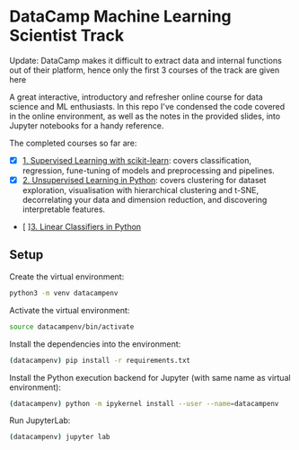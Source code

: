 # DataCamp Machine Learning Scientist Track

Update: DataCamp makes it difficult to extract data and internal functions out of their platform, hence only the first 3 courses of the track are given here

A great interactive, introductory and refresher online course for data science and ML enthusiasts. In this repo I've condensed the code covered in the online environment, as well as the notes in the provided slides, into Jupyter notebooks for a handy reference.

The completed courses so far are:

- [x] [1. Supervised Learning with scikit-learn](./1.%20Supervised%20Learning%20with%20scikit-learn): covers classification, regression, fune-tuning of models and preprocessing and pipelines.
- [x] [2. Unsupervised Learning in Python](./https://github.com/harrybaines/DataCamp-ML-Scientist-Track/tree/main/2.%20Unsupervised%20Learning%20in%20Python): covers clustering for dataset exploration, visualisation with hierarchical clustering and t-SNE, decorrelating your data and dimension reduction, and discovering interpretable features.
- [ ][3. Linear Classifiers in Python](./https://github.com/harrybaines/DataCamp-ML-Scientist-Track/tree/main/3.%20Linear%20Classifiers%20in%20Python)

## Setup

Create the virtual environment:

```bash
python3 -m venv datacampenv
```

Activate the virtual environment:

```bash
source datacampenv/bin/activate
```

Install the dependencies into the environment:

```bash
(datacampenv) pip install -r requirements.txt
```

Install the Python execution backend for Jupyter (with same name as virtual environment):

```bash
(datacampenv) python -m ipykernel install --user --name=datacampenv
```

Run JupyterLab: 

```bash
(datacampenv) jupyter lab
```

